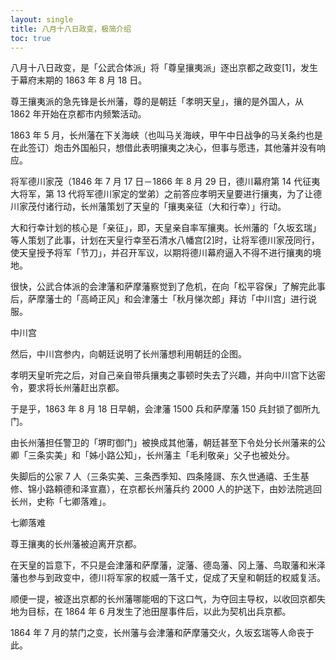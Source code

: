 ```yaml
---
layout: single
title: 八月十八日政变，极简介绍
toc: true
---
```


八月十八日政变，是「公武合体派」将「尊皇攘夷派」逐出京都之政变[1]，发生于幕府末期的 1863 年 8 月 18 日。

尊王攘夷派的急先锋是长州藩，尊的是朝廷「孝明天皇」，攘的是外国人，从 1862 年开始在京都市内频繁活动。

1863 年 5 月，长州藩在下关海峡（也叫马关海峡，甲午中日战争的马关条约也是在此签订）炮击外国船只，想借此表明攘夷之决心，但事与愿违，其他藩并没有响应。

将军德川家茂（1846 年 7 月 17 日－1866 年 8 月 29 日，德川幕府第 14 代征夷大将军，第 13
代将军德川家定的堂弟）之前答应孝明天皇要进行攘夷，为了让德川家茂付诸行动，长州藩策划了天皇的「攘夷亲征（大和行幸）」行动。

大和行幸计划的核心是「亲征」，即，天皇亲自率军攘夷。长州藩的「久坂玄瑞」等人策划了此事，计划在天皇行幸至石清水八幡宫[2]时，让将军德川家茂同行，使天皇授予将军「节刀」，并召开军议，以期将德川幕府逼入不得不进行攘夷的境地。

很快，公武合体派的会津藩和萨摩藩察觉到了危机，在向「松平容保」了解完此事后，萨摩藩士的「高崎正风」和会津藩士「秋月悌次郎」拜访「中川宫」进行说服。

中川宫

然后，中川宫参内，向朝廷说明了长州藩想利用朝廷的企图。

孝明天皇听完之后，对自己亲自带兵攘夷之事顿时失去了兴趣，并向中川宫下达密令，要求将长州藩赶出京都。

于是乎，1863 年 8 月 18 日早朝，会津藩 1500 兵和萨摩藩 150 兵封锁了御所九门。

由长州藩担任警卫的「堺町御门」被换成其他藩，朝廷甚至下令处分长州藩来的公卿「三条实美」和「姊小路公知」，长州藩主「毛利敬亲」父子也被处分。

失脚后的公家 7 人（三条实美、三条西季知、四条隆謌、东久世通禧、壬生基修、锦小路頼德和泽宣嘉），在京都长州藩兵约 2000
人的护送下，由妙法院逃回长州，史称「七卿落难」。

七卿落难

尊王攘夷的长州藩被迫离开京都。

在天皇的旨意下，不只是会津藩和萨摩藩，淀藩、德岛藩、冈上藩、鸟取藩和米泽藩也参与到政变中，德川将军家的权威一落千丈，促成了天皇和朝廷的权威复活。

顺便一提，被逐出京都的长州藩哪能咽的下这口气，为夺回主导权，以收回京都失地为目标，在 1864 年 6 月发生了池田屋事件后，以此为契机出兵京都。

1864 年 7 月的禁门之变，长州藩与会津藩和萨摩藩交火，久坂玄瑞等人命丧于此。

